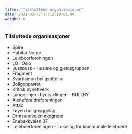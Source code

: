 ```yaml
---
title: "Tilsluttede organisasjoner"
date: 2021-03-27T17:13:19+01:00
weight: 6
---
```


### Tilsluttede organisasjoner
- Spire
- Habitat Norge
- Leieboerforeningen
- LO i Oslo
- Jussbuss - Husleie og gjeldsgruppen
- Fragment 
- Svartlamon boligstiftelse
- Boligopprøret
- Kritisk bynettverk
- Lange linjer i byutviklingen - BULLBY
- Aleneforeldreforeningen
- Attac
- Tøyen boligbyggelag
- Ormsundveien økogrend
- Enebakkveien 37
- Leieboerforeningen - Lokallag for kommunale leieboere


